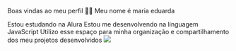 Boas vindas ao meu perfil 💙💙 
Meu nome é maria eduarda  

Estou estudando na Alura
Estou me desenvolvendo na linguagem JavaScript
Utilizo esse espaço para minha organização e compartilhamento dos meu projetos desenvolvidos
![](https://tenor.com/pt-BR/view/bubbles-phone-ppg-surprised-powerpuff-girls-gif)
